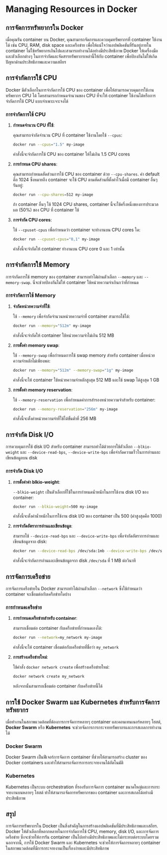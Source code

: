 # Managing Resources in Docker

## การจัดการทรัพยากรใน Docker

เมื่อคุณรัน container บน Docker, คุณสามารถจัดการและควบคุมทรัพยากรที่ container ใช้งานได้ เช่น CPU, RAM, disk space และเครือข่าย เพื่อให้แน่ใจว่าแอปพลิเคชันที่รันอยู่ภายใน container ไม่ใช้ทรัพยากรเกินไปและสามารถทำงานได้อย่างมีประสิทธิภาพ Docker ให้เครื่องมือและตัวเลือกต่างๆ ในการจำกัดและจัดสรรทรัพยากรเหล่านี้ให้กับ container เพื่อป้องกันไม่ให้เกิดปัญหาด้านประสิทธิภาพและความเสถียร

## การจำกัดการใช้ CPU

Docker มีตัวเลือกในการจำกัดการใช้ CPU ของ container เพื่อให้สามารถควบคุมการใช้งานทรัพยากร CPU ได้ โดยสามารถกำหนดจำนวนของ CPU ที่จะให้ container ใช้งานได้หรือการจำกัดการใช้ CPU แบบจำเพาะเจาะจงได้

### การจำกัดการใช้ CPU

1. **กำหนดจำนวน CPU ที่ใช้**:

   คุณสามารถจำกัดจำนวน CPU ที่ container ใช้งานโดยใช้ `--cpus`:

   ```bash
   docker run --cpus="1.5" my-image
   ```

   คำสั่งนี้จะจำกัดการใช้ CPU ของ container ให้ไม่เกิน 1.5 CPU cores

2. **การกำหนด CPU shares**:

   คุณสามารถกำหนดสัดส่วนการใช้ CPU ของ container ด้วย `--cpu-shares`. ค่า default คือ 1024 ซึ่งหมายถึง container จะใช้ CPU ตามสัดส่วนที่ตั้งค่าไว้เมื่อมี container อื่นๆ รันอยู่:

   ```bash
   docker run --cpu-shares=512 my-image
   ```

   ถ้า container อื่นๆ ใช้ 1024 CPU shares, container นี้จะใช้ครึ่งหนึ่งของการประมวลผล (50%) ของ CPU ที่ container ใช้

3. **การจำกัด CPU cores**:

   ใช้ `--cpuset-cpus` เพื่อกำหนดว่า container จะทำงานบน CPU cores ใด:

   ```bash
   docker run --cpuset-cpus="0,1" my-image
   ```

   คำสั่งนี้จะจำกัดให้ container ทำงานบน CPU core 0 และ 1 เท่านั้น

## การจำกัดการใช้ Memory

การจำกัดการใช้ memory ของ container สามารถทำได้ผ่านตัวเลือก `--memory` และ `--memory-swap`. นี่จะช่วยป้องกันไม่ให้ container ใช้หน่วยความจำเกินกว่าที่กำหนด

### การจำกัดการใช้ Memory

1. **จำกัดหน่วยความจำที่ใช้**:

   ใช้ `--memory` เพื่อจำกัดจำนวนหน่วยความจำที่ container สามารถใช้ได้:

   ```bash
   docker run --memory="512m" my-image
   ```

   คำสั่งนี้จะจำกัดให้ container ใช้หน่วยความจำไม่เกิน 512 MB

2. **การตั้งค่า memory swap**:

   ใช้ `--memory-swap` เพื่อกำหนดการใช้ swap memory สำหรับ container เมื่อหน่วยความจำหลักไม่เพียงพอ:

   ```bash
   docker run --memory="512m" --memory-swap="1g" my-image
   ```

   คำสั่งนี้จะให้ container ใช้หน่วยความจำหลักสูงสุด 512 MB และใช้ swap ได้สูงสุด 1 GB

3. **การตั้งค่า memory reservation**:

   ใช้ `--memory-reservation` เพื่อกำหนดค่าการสำรองหน่วยความจำสำหรับ container:

   ```bash
   docker run --memory-reservation="256m" my-image
   ```

   คำสั่งนี้จะตั้งค่าหน่วยความจำที่ใช้ได้ขั้นต่ำที่ 256 MB

## การจำกัด Disk I/O

การควบคุมการใช้ disk I/O สำหรับ container สามารถทำได้ด้วยการใช้ตัวเลือก `--blkio-weight` และ `--device-read-bps`, `--device-write-bps` เพื่อจำกัดความเร็วในการอ่านและเขียนข้อมูลบน disk

### การจำกัด Disk I/O

1. **การตั้งค่าค่า blkio-weight**:

   `--blkio-weight` เป็นตัวเลือกที่ใช้ในการกำหนดน้ำหนักในการใช้งาน disk I/O ของ container:

   ```bash
   docker run --blkio-weight=500 my-image
   ```

   คำสั่งนี้จะตั้งค่าน้ำหนักในการใช้งาน disk I/O ของ container เป็น 500 (ค่าสูงสุดคือ 1000)

2. **การจำกัดอัตราการอ่านและเขียนข้อมูล**:

   สามารถใช้ `--device-read-bps` และ `--device-write-bps` เพื่อจำกัดอัตราการอ่านและเขียนข้อมูลจาก disk:

   ```bash
   docker run --device-read-bps /dev/sda:1mb --device-write-bps /dev/sda:1mb my-image
   ```

   คำสั่งนี้จะจำกัดการอ่านและเขียนข้อมูลจาก disk `/dev/sda` ที่ 1 MB ต่อวินาที

## การจัดการเครือข่าย

การจัดการเครือข่ายใน Docker สามารถทำได้ผ่านตัวเลือก `--network` ซึ่งใช้กำหนดว่า container จะเชื่อมต่อกับเครือข่ายใดบ้าง

### การกำหนดเครือข่าย

1. **การกำหนดเครือข่ายสำหรับ container**:

   สามารถเชื่อมต่อ container กับเครือข่ายที่กำหนดเองได้:

   ```bash
   docker run --network=my_network my-image
   ```

   คำสั่งนี้จะให้ container เชื่อมต่อกับเครือข่ายที่ชื่อว่า `my_network`

2. **การสร้างเครือข่ายใหม่**:

   ใช้คำสั่ง `docker network create` เพื่อสร้างเครือข่ายใหม่:

   ```bash
   docker network create my_network
   ```

   หลังจากนั้นสามารถเชื่อมต่อ container กับเครือข่ายนี้ได้

## การใช้ Docker Swarm และ Kubernetes สำหรับการจัดการทรัพยากร

เมื่อทำงานในสภาพแวดล้อมที่ต้องการการจัดการหลายๆ container และคอนเทนเนอร์หลายๆ โฮสต์, **Docker Swarm** หรือ **Kubernetes** จะช่วยจัดการการกระจายทรัพยากรและการสเกลการทำงานได้

### Docker Swarm

Docker Swarm เป็นฟีเจอร์การจัดการ container ที่ช่วยให้สามารถสร้าง cluster ของ Docker containers และทำให้สามารถจัดการการกระจายงานได้อัตโนมัติ

### Kubernetes

Kubernetes เป็นระบบ orchestration ที่รองรับการจัดการ container ขนาดใหญ่และการกระจายงานบนหลายๆ โฮสต์ ทำให้สามารถจัดการทรัพยากรของ container และการสเกลได้อย่างมีประสิทธิภาพ

## สรุป

การจัดการทรัพยากรใน Docker เป็นสิ่งสำคัญในการสร้างแอปพลิเคชันที่มีประสิทธิภาพและเสถียร. Docker ให้ตัวเลือกที่หลากหลายในการจำกัดการใช้ CPU, memory, disk I/O, และการจัดการเครือข่าย ซึ่งจะช่วยให้การรัน container เป็นไปอย่างมีประสิทธิภาพและไม่กระทบต่อระบบโดยรวม นอกจากนี้, การใช้ Docker Swarm และ Kubernetes จะช่วยให้การจัดการหลายๆ container ในสภาพแวดล้อมที่มีการกระจายงานเป็นเรื่องง่ายและมีประสิทธิภาพ